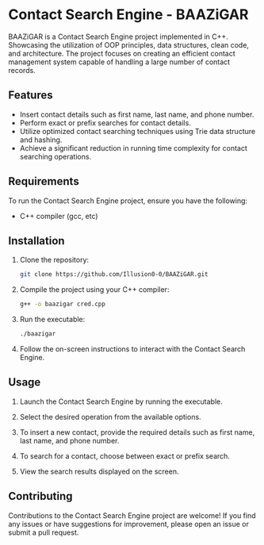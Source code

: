 # Contact Search Engine - BAAZiGAR

BAAZiGAR is a Contact Search Engine project implemented in C++. Showcasing the utilization of OOP principles, data structures, clean code, and architecture. The project focuses on creating an efficient contact management system capable of handling a large number of contact records.

## Features

- Insert contact details such as first name, last name, and phone number.
- Perform exact or prefix searches for contact details.
- Utilize optimized contact searching techniques using Trie data structure and hashing.
- Achieve a significant reduction in running time complexity for contact searching operations.

## Requirements

To run the Contact Search Engine project, ensure you have the following:

- C++ compiler (gcc, etc)

## Installation

1. Clone the repository:

   ```bash
   git clone https://github.com/Illusion0-0/BAAZiGAR.git
   ```

2. Compile the project using your C++ compiler:

   ```bash
   g++ -o baazigar cred.cpp
   ```

3. Run the executable:

   ```bash
   ./baazigar
   ```

4. Follow the on-screen instructions to interact with the Contact Search Engine.

## Usage

1. Launch the Contact Search Engine by running the executable.

2. Select the desired operation from the available options.

3. To insert a new contact, provide the required details such as first name, last name, and phone number.

4. To search for a contact, choose between exact or prefix search.

5. View the search results displayed on the screen.

## Contributing

Contributions to the Contact Search Engine project are welcome! If you find any issues or have suggestions for improvement, please open an issue or submit a pull request.
